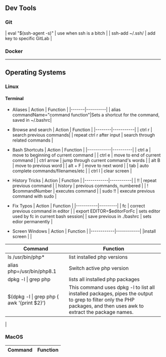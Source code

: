 ## Dev Tools
### Git
| eval "$(ssh-agent -s)"                  | use when ssh is a bitch                                     |
| ssh-add ~/.ssh/<my private key>         | add key to specific GitLab                                  |

### Docker
_____________
## Operating Systems


### Linux

#### Terminal
* Aliases
| Action | Function |
|-------|----------|
| alias commandName="command function"|Sets a shortcut for the command, saved in ~/.bashrc|

* Browse and search
| Action | Function |
|--------|-----------|
| ctrl r | search previous commands|
| repeat ctrl r after input | search through related commands |

* Bash Shortcuts
| Action | Function |
|------------|----------|
| ctrl a | move to beginning of current command |
| ctrl e | move to end of current command |
| ctrl arrow | jump through current command's words |
| alt B | move to previous word |
| alt + F | move to next word |
| tab | auto complete commands/filenames/etc |
| ctrl l | clear screen |

* History Tricks
| Action | Function |
|------------|-----------|
| !! | repeat previous command |
| history | previous commands, numbered |
| ! $commandNumber | executes command |
| sudo !! | execute previous command with sudo |

* Fix Typos
| Action | Function |
|-----------|---------|
| fc | correct previous command in editor |
| export EDITOR=$editorForFc | sets editor used by fc  in current bash session|
| save previous in ./bashrc | sets edior permanently |

* Screen Windows
| Action | Function |
|------------|------------|
|install screen | |



| Command                   | Function                             |
|---------------------------|--------------------------------------|
| ls /usr/bin/php*          | list installed php versions          |
| alias php=/usr/bin/php8.1 | Switch active php version            |
| dpkg -l &#124; grep php   | lists all installed php packages     |
| $(dpkg -l &#124; grep php &#123; awk '{print $2}') | This command uses dpkg -l to list all installed packages, pipes the output to grep to filter only the PHP packages, and then uses awk to extract the package names.  |
|


### MacOS
| Command | Function |
|---------|----------|
